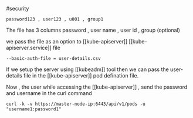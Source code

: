 #security 
```csv
password123 , user123 , u001 , group1 
```
The file has 3 columns password , user name , user id , group (optional)

we pass the file as an option to [[kube-apiserver]] [[kube-apiserver.service]] file
```
--basic-auth-file = user-details.csv
```

If we setup the server using [[kubeadm]] tool then we can pass the user-details file in the [[kube-apiserver]] pod defination file.


Now , the user while accessing the [[kube-apiserver]] , send the password and username in the curl command 
```curl
curl -k -v https://master-node-ip:6443/api/v1/pods -u "username1:password1"
```
